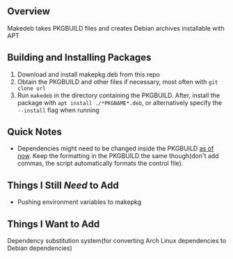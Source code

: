 ## Overview ##
Makedeb takes PKGBUILD files and creates Debian archives installable with APT


## Building and Installing Packages ##
1. Download and install makepkg.deb from this repo
2. Obtain the PKGBUILD and other files if necessary, most often with `git clone url`
3. Run `makedeb` in the directory containing the PKGBUILD. After, install the package with `apt install ./*PKGNAME*.deb`, or alternatively specify the `--install` flag when running

## Quick Notes ##
- Dependencies might need to be changed inside the PKGBUILD [as of now](https://github.com/hwittenborn/makedeb#things-i-want-to-add). Keep the formatting in the PKGBUILD the same though(don't add commas, the script automatically formats the control file).

## Things I Still *Need* to Add ##
 - Pushing environment variables to makepkg

## Things I Want to Add ##
Dependency substitution system(for converting Arch Linux dependencies to Debian dependencies)
